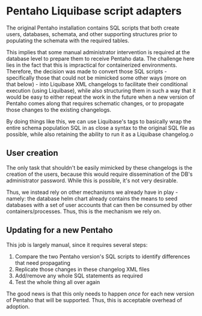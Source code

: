 # Pentaho Liquibase script adapters

The original Pentaho installation contains SQL scripts that both create users, databases, schemata, and other supporting structures prior to populating the schemata with the required tables.

This implies that some manual administrator intervention is required at the database level to prepare them to receive Pentaho data. The challenge here lies in the fact that this is impractical for containerized environments. Therefore, the decision was made to convert those SQL scripts - specifically those that could not be mimicked some other ways (more on that below) - into Liquibase XML changelogs to facilitate their conditional execution (using Liquibase), while also structuring them in such a way that it would be easy to either repeat the work in the future when a new version of Pentaho comes along that requires schematic changes, or to propagate those changes to the existing changelogs.

By doing things like this, we can use Liquibase's <sql> tags to basically wrap the entire schema population SQL in as close a syntax to the original SQL file as possible, while also retaining the ability to run it as a Liquibase changelog.o

## User creation

The only task that shouldn't be easily mimicked by these changelogs is the creation of the users, because this would require dissemination of the DB's administrator password. While this is possible, it's not very desirable.

Thus, we instead rely on other mechanisms we already have in play - namely: the database helm chart already contains the means to seed databases with a set of user accounts that can then be consumed by other containers/processes. Thus, this is the mechanism we rely on.

## Updating for a new Pentaho

This job is largely manual, since it requires several steps:

1. Compare the two Pentaho version's SQL scripts to identify differences that need propagating
1. Replicate those changes in these changelog XML files
1. Add/remove any whole SQL statements as required
1. Test the whole thing all over again

The good news is that this only needs to happen _*once*_ for each new version of Pentaho that will be supported. Thus, this is acceptable overhead of adoption.
